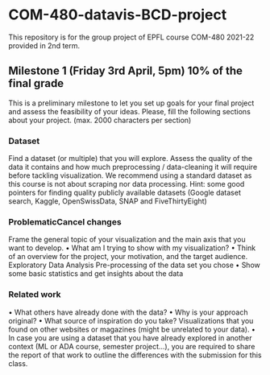 # COM-480-datavis-BCD-project
This repository is for the group project of EPFL course COM-480 2021-22 provided in 2nd term.

## Milestone 1 (Friday 3rd April, 5pm) 10% of the final grade
This is a preliminary milestone to let you set up goals for your final project and assess the feasibility of your ideas. Please, fill the following sections about your project.
(max. 2000 characters per section)
### Dataset
Find a dataset (or multiple) that you will explore. Assess the quality of the data it contains and how much preprocessing / data-cleaning it will require before tackling visualization. We recommend using a standard dataset as this course is not about scraping nor data processing.
Hint: some good pointers for finding quality publicly available datasets (Google dataset search, Kaggle, OpenSwissData, SNAP and FiveThirtyEight)
### ProblematicCancel changes
Frame the general topic of your visualization and the main axis that you want to develop.
• What am I trying to show with my visualization?
• Think of an overview for the project, your motivation, and the target audience.
Exploratory Data Analysis
Pre-processing of the data set you chose
• Show some basic statistics and get insights about the data
### Related work
• What others have already done with the data?
• Why is your approach original?
• What source of inspiration do you take? Visualizations that you found on other websites or magazines (might be unrelated to your data).
• In case you are using a dataset that you have already explored in another context (ML or ADA course, semester project...), you are required to share the report of that work to outline the differences with the submission for this class.
       
